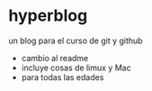 # hyperblog
un blog para el curso de git y github


* cambio al readme
* incluye cosas de limux y Mac
* para todas las edades